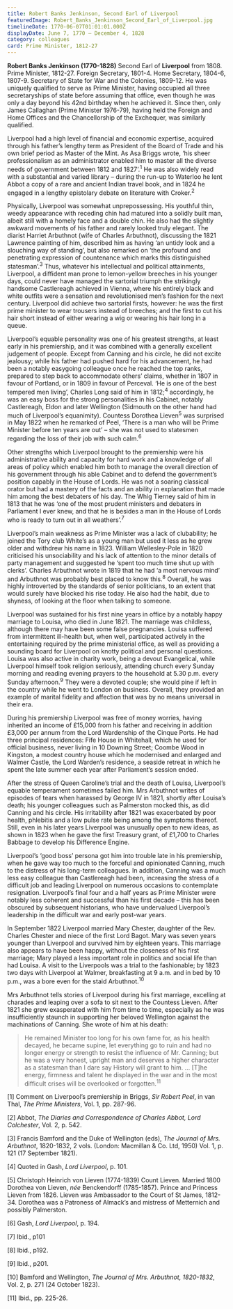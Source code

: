 ```yaml
---
title: Robert Banks Jenkinson, Second Earl of Liverpool
featuredImage: Robert_Banks_Jenkinson_Second_Earl_of_Liverpool.jpg
timelineDate: 1770-06-07T01:01:01.000Z
displayDate: June 7, 1770 – December 4, 1828
category: colleagues
card: Prime Minister, 1812-27
---
```


**Robert Banks Jenkinson (1770-1828)** Second Earl of **Liverpool** from 1808. Prime Minister, 1812-27. Foreign Secretary, 1801-4. Home Secretary, 1804-6, 1807-9. Secretary of State for War and the Colonies, 1809-12. He was uniquely qualified to serve as Prime Minister, having occupied all three secretaryships of state before assuming that office, even though he was only a day beyond his 42nd birthday when he achieved it. Since then, only James Callaghan (Prime Minister 1976-79), having held the Foreign and Home Offices and the Chancellorship of the Exchequer, was similarly qualified.

Liverpool had a high level of financial and economic expertise, acquired through his father’s lengthy term as President of the Board of Trade and his own brief period as Master of the Mint. As Asa Briggs wrote, ‘his sheer professionalism as an administrator enabled him to master all the diverse needs of government between 1812 and 1827’.<sup>1</sup> He was also widely read with a substantial and varied library – during the run-up to Waterloo he lent Abbot a copy of a rare and ancient Indian travel book, and in 1824 he engaged in a lengthy epistolary debate on literature with Croker.<sup>2</sup>

Physically, Liverpool was somewhat unprepossessing. His youthful thin, weedy appearance with receding chin had matured into a solidly built man, albeit still with a homely face and a double chin. He also had the slightly awkward movements of his father and rarely looked truly elegant. The diarist Harriet Arbuthnot (wife of Charles Arbuthnot), discussing the 1821 Lawrence painting of him, described him as having ‘an untidy look and a slouching way of standing’, but also remarked on ‘the profound and penetrating expression of countenance which marks this distinguished statesman’.<sup>3</sup> Thus, whatever his intellectual and political attainments, Liverpool, a diffident man prone to lemon-yellow breeches in his younger days, could never have managed the sartorial triumph the strikingly handsome Castlereagh achieved in Vienna, where his entirely black and white outfits were a sensation and revolutionised men’s fashion for the next century. Liverpool did achieve two sartorial firsts, however: he was the first prime minister to wear trousers instead of breeches; and the first to cut his hair short instead of either wearing a wig or wearing his hair long in a queue.

Liverpool’s equable personality was one of his greatest strengths, at least early in his premiership, and it was combined with a generally excellent judgement of people. Except from Canning and his circle, he did not excite jealousy; while his father had pushed hard for his advancement, he had been a notably easygoing colleague once he reached the top ranks, prepared to step back to accommodate others’ claims, whether in 1807 in favour of Portland, or in 1809 in favour of Perceval. ‘He is one of the best tempered men living’, Charles Long said of him in 1812;<sup>4</sup> accordingly, he was an easy boss for the strong personalities in his Cabinet, notably Castlereagh, Eldon and later Wellington (Sidmouth on the other hand had much of Liverpool’s equanimity). Countess Dorothea Lieven<sup>5</sup> was surprised in May 1822 when he remarked of Peel, ‘There is a man who will be Prime Minister before ten years are out’ – she was not used to statesmen regarding the loss of their job with such calm.<sup>6</sup>

Other strengths which Liverpool brought to the premiership were his administrative ability and capacity for hard work and a knowledge of all areas of policy which enabled him both to manage the overall direction of his government through his able Cabinet and to defend the government’s position capably in the House of Lords. He was not a soaring classical orator but had a mastery of the facts and an ability in explanation that made him among the best debaters of his day. The Whig Tierney said of him in 1813 that he was ‘one of the most prudent ministers and debaters in Parliament I ever knew, and that he is besides a man in the House of Lords who is ready to turn out in all weathers’.<sup>7</sup>

Liverpool’s main weakness as Prime Minister was a lack of clubability; he joined the Tory club White’s as a young man but used it less as he grew older and withdrew his name in 1823. William Wellesley-Pole in 1820 criticised his unsociability and his lack of attention to the minor details of party management and suggested he ‘spent too much time shut up with clerks’. Charles Arbuthnot wrote in 1819 that he had ‘a most nervous mind’ and Arbuthnot was probably best placed to know this.<sup>8</sup> Overall, he was highly introverted by the standards of senior politicians, to an extent that would surely have blocked his rise today. He also had the habit, due to shyness, of looking at the floor when talking to someone.

Liverpool was sustained for his first nine years in office by a notably happy marriage to Louisa, who died in June 1821. The marriage was childless, although there may have been some false pregnancies. Louisa suffered from intermittent ill-health but, when well, participated actively in the entertaining required by the prime ministerial office, as well as providing a sounding board for Liverpool on knotty political and personal questions. Louisa was also active in charity work, being a devout Evangelical, while Liverpool himself took religion seriously, attending church every Sunday morning and reading evening prayers to the household at 5.30 p.m. every Sunday afternoon.<sup>9</sup> They were a devoted couple; she would pine if left in the country while he went to London on business. Overall, they provided an example of marital fidelity and affection that was by no means universal in their era.

During his premiership Liverpool was free of money worries, having inherited an income of £15,000 from his father and receiving in addition £3,000 per annum from the Lord Wardenship of the Cinque Ports. He had three principal residences: Fife House in Whitehall, which he used for official business, never living in 10 Downing Street; Coombe Wood in Kingston, a modest country house which he modernised and enlarged and Walmer Castle, the Lord Warden’s residence, a seaside retreat in which he spent the late summer each year after Parliament’s session ended.

After the stress of Queen Caroline’s trial and the death of Louisa, Liverpool’s equable temperament sometimes failed him. Mrs Arbuthnot writes of episodes of tears when harassed by George IV in 1821, shortly after Louisa’s death; his younger colleagues such as Palmerston mocked this, as did Canning and his circle. His irritability after 1821 was exacerbated by poor health, phlebitis and a low pulse rate being among the symptoms thereof. Still, even in his later years Liverpool was unusually open to new ideas, as shown in 1823 when he gave the first Treasury grant, of £1,700 to Charles Babbage to develop his Difference Engine.

Liverpool’s ‘good boss’ persona got him into trouble late in his premiership, when he gave way too much to the forceful and opinionated Canning, much to the distress of his long-term colleagues. In addition, Canning was a much less easy colleague than Castlereagh had been, increasing the stress of a difficult job and leading Liverpool on numerous occasions to contemplate resignation. Liverpool’s final four and a half years as Prime Minister were notably less coherent and successful than his first decade – this has been obscured by subsequent historians, who have undervalued Liverpool’s leadership in the difficult war and early post-war years.

In September 1822 Liverpool married Mary Chester, daughter of the Rev. Charles Chester and niece of the first Lord Bagot. Mary was seven years younger than Liverpool and survived him by eighteen years. This marriage also appears to have been happy, without the closeness of his first marriage; Mary played a less important role in politics and social life than had Louisa. A visit to the Liverpools was a trial to the fashionable; by 1823 two days with Liverpool at Walmer, breakfasting at 9 a.m. and in bed by 10 p.m., was a bore even for the staid Arbuthnot.<sup>10</sup>

Mrs Arbuthnot tells stories of Liverpool during his first marriage, excelling at charades and leaping over a sofa to sit next to the Countess Lieven. After 1821 she grew exasperated with him from time to time, especially as he was insufficiently staunch in supporting her beloved Wellington against the machinations of Canning. She wrote of him at his death:

> He remained Minister too long for his own fame for, as his health decayed, he became supine, let everything go to ruin and had no longer energy or strength to resist the influence of Mr. Canning; but he was a very honest, upright man and deserves a higher character as a statesman than I dare say History will grant to him. … [T]he energy, firmness and talent he displayed in the war and in the most difficult crises will be overlooked or forgotten.<sup>11</sup>

\[1] Comment on Liverpool’s premiership in Briggs, _Sir Robert Peel_, in van Thal, _The Prime Ministers_, Vol. 1, pp. 287-96.

\[2] Abbot, _The Diaries and Correspondence of Charles Abbot, Lord Colchester_, Vol. 2, p. 542.

\[3] Francis Bamford and the Duke of Wellington (eds), _The Journal of Mrs. Arbuthnot_, 1820-1832, 2 vols. (London: Macmillan & Co. Ltd, 1950) Vol. 1, p. 121 (17 September 1821).

\[4] Quoted in Gash, _Lord Liverpool_, p. 101.

\[5] Christoph Heinrich von Lieven (1774-1839) Count Lieven. Married 1800 Dorothea von Lieven, _née_ Benckendorff (1785-1857). Prince and Princess Lieven from 1826. Lieven was Ambassador to the Court of St James, 1812-34. Dorothea was a Patroness of Almack’s and mistress of Metternich and possibly Palmerston.

\[6] Gash, _Lord Liverpool_, p. 194.

\[7] Ibid., p101

\[8] Ibid., p192.

\[9] Ibid., p201.

\[10] Bamford and Wellington, _The Journal of Mrs. Arbuthnot, 1820-1832_, Vol. 2, p. 271 (24 October 1823).

\[11] Ibid., pp. 225-26.
